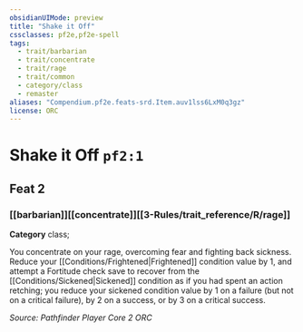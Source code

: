 ```yaml
---
obsidianUIMode: preview
title: "Shake it Off"
cssclasses: pf2e,pf2e-spell
tags:
  - trait/barbarian
  - trait/concentrate
  - trait/rage
  - trait/common
  - category/class
  - remaster
aliases: "Compendium.pf2e.feats-srd.Item.auv1lss6LxM0q3gz"
license: ORC
---
```

# Shake it Off `pf2:1`
## Feat 2
### [[barbarian]][[concentrate]][[3-Rules/trait_reference/R/rage]]

**Category** class; 




You concentrate on your rage, overcoming fear and fighting back sickness. Reduce your [[Conditions/Frightened|Frightened]] condition value by 1, and attempt a Fortitude check save to recover from the [[Conditions/Sickened|Sickened]] condition as if you had spent an action retching; you reduce your sickened condition value by 1 on a failure (but not on a critical failure), by 2 on a success, or by 3 on a critical success.

*Source: Pathfinder Player Core 2*
*ORC*